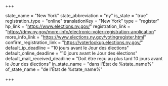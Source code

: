 +++

state_name = "New York"
state_abbreviation = "ny"
is_state = "true"
registration_type = "online"
translationKey = "New York"
type = "register"
hp_link = "https://www.elections.ny.gov/"
registration_link = "https://dmv.ny.gov/more-info/electronic-voter-registration-application"
more_info_link = "https://www.elections.ny.gov/votingregister.html"
confirm_registration_link = "https://voterlookup.elections.ny.gov/"
default_ip_deadline = "10 jours avant le Jour des élections"
default_online_deadline = "10 jours avant le Jour des élections"
default_mail_received_deadline = "Doit être reçu au plus tard 10 jours avant le Jour des élections"
in_state_name = "dans l'État de %state_name%"
of_state_name = "de l'État de %state_name%"

+++